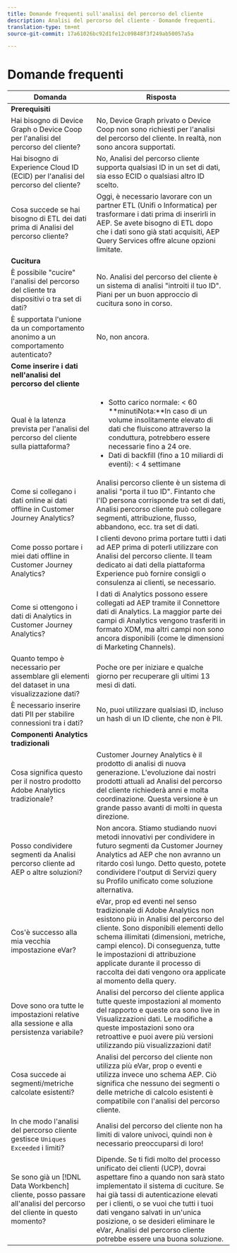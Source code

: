 ```yaml
---
title: Domande frequenti sull'analisi del percorso del cliente
description: Analisi del percorso del cliente - Domande frequenti.
translation-type: tm+mt
source-git-commit: 17a61026bc92d1fe12c09848f3f249ab50057a5a

---
```



# Domande frequenti

| Domanda | Risposta |
|---|---|
| **Prerequisiti** |  |
| Hai bisogno di Device Graph o Device Coop per l&#39;analisi del percorso del cliente? | No, Device Graph privato o Device Coop non sono richiesti per l&#39;analisi del percorso del cliente. In realtà, non sono ancora supportati. |
| Hai bisogno di Experience Cloud ID (ECID) per l&#39;analisi del percorso del cliente? | No, Analisi del percorso cliente supporta qualsiasi ID in un set di dati, sia esso ECID o qualsiasi altro ID scelto. |
| Cosa succede se hai bisogno di ETL dei dati prima di Analisi del percorso cliente? | Oggi, è necessario lavorare con un partner ETL (Unifi o Informatica) per trasformare i dati prima di inserirli in AEP. Se avete bisogno di ETL dopo che i dati sono già stati acquisiti, AEP Query Services offre alcune opzioni limitate. |
| **Cucitura** |  |
| È possibile &quot;cucire&quot; l&#39;analisi del percorso del cliente tra dispositivi o tra set di dati? | No. Analisi del percorso del cliente è un sistema di analisi &quot;introiti il tuo ID&quot;. Piani per un buon approccio di cucitura sono in corso. |
| È supportata l&#39;unione da un comportamento anonimo a un comportamento autenticato? | No, non ancora. |
| **Come inserire i dati nell&#39;analisi del percorso del cliente** |  |
| Qual è la latenza prevista per l&#39;analisi del percorso del cliente sulla piattaforma? | <ul><li>Sotto carico normale: &lt; 60<br>**minutiNota:**In caso di un volume insolitamente elevato di dati che fluiscono attraverso la conduttura, potrebbero essere necessarie fino a 24 ore.</li><li>Dati di backfill (fino a 10 miliardi di eventi): &lt; 4 settimane</li></ul> |
| Come si collegano i dati online ai dati offline in Customer Journey Analytics? | Analisi percorso cliente è un sistema di analisi &quot;porta il tuo ID&quot;. Fintanto che l&#39;ID persona corrisponde tra set di dati, Analisi percorso cliente può collegare segmenti, attribuzione, flusso, abbandono, ecc. tra set di dati. |
| Come posso portare i miei dati offline in Customer Journey Analytics? | I clienti devono prima portare tutti i dati ad AEP prima di poterli utilizzare con Analisi del percorso cliente. Il team dedicato ai dati della piattaforma Experience può fornire consigli o consulenza ai clienti, se necessario. |
| Come si ottengono i dati di Analytics in Customer Journey Analytics? | I dati di Analytics possono essere collegati ad AEP tramite il Connettore dati di Analytics. La maggior parte dei campi di Analytics vengono trasferiti in formato XDM, ma altri campi non sono ancora disponibili (come le dimensioni di Marketing Channels). |
| Quanto tempo è necessario per assemblare gli elementi del dataset in una visualizzazione dati? | Poche ore per iniziare e qualche giorno per recuperare gli ultimi 13 mesi di dati. |
| È necessario inserire dati PII per stabilire connessioni tra i dati? | No, puoi utilizzare qualsiasi ID, incluso un hash di un ID cliente, che non è PII. |
| **Componenti Analytics tradizionali** |  |
| Cosa significa questo per il nostro prodotto Adobe Analytics tradizionale? | Customer Journey Analytics è il prodotto di analisi di nuova generazione. L&#39;evoluzione dai nostri prodotti attuali ad Analisi del percorso del cliente richiederà anni e molta coordinazione. Questa versione è un grande passo avanti di molti in questa direzione. |
| Posso condividere segmenti da Analisi percorso cliente ad AEP o altre soluzioni? | Non ancora. Stiamo studiando nuovi metodi innovativi per condividere in futuro segmenti da Customer Journey Analytics ad AEP che non avranno un ritardo così lungo. Detto questo, potete condividere l&#39;output di Servizi query su Profilo unificato come soluzione alternativa. |
| Cos&#39;è successo alla mia vecchia impostazione eVar? | eVar, prop ed eventi nel senso tradizionale di Adobe Analytics non esistono più in Analisi del percorso del cliente. Sono disponibili elementi dello schema illimitati (dimensioni, metriche, campi elenco). Di conseguenza, tutte le impostazioni di attribuzione applicate durante il processo di raccolta dei dati vengono ora applicate al momento della query. |
| Dove sono ora tutte le impostazioni relative alla sessione e alla persistenza variabile? | Analisi del percorso del cliente applica tutte queste impostazioni al momento del rapporto e queste ora sono live in Visualizzazioni dati. Le modifiche a queste impostazioni sono ora retroattive e puoi avere più versioni utilizzando più visualizzazioni dati! |
| Cosa succede ai segmenti/metriche calcolate esistenti? | Analisi del percorso del cliente non utilizza più eVar, prop o eventi e utilizza invece uno schema AEP. Ciò significa che nessuno dei segmenti o delle metriche di calcolo esistenti è compatibile con l&#39;analisi del percorso cliente. |
| In che modo l&#39;analisi del percorso cliente gestisce `Uniques Exceeded` i limiti? | Analisi del percorso del cliente non ha limiti di valore univoci, quindi non è necessario preoccuparsi di loro! |
| Se sono già un [!DNL Data Workbench] cliente, posso passare all&#39;analisi del percorso del cliente in questo momento? | Dipende. Se ti fidi molto del processo unificato dei clienti (UCP), dovrai aspettare fino a quando non sarà stato implementato il sistema di cuciture. Se hai già tassi di autenticazione elevati per i clienti, o se vuoi che tutti i tuoi dati vengano salvati in un&#39;unica posizione, o se desideri eliminare le eVar, Analisi del percorso cliente potrebbe essere una buona soluzione. |

